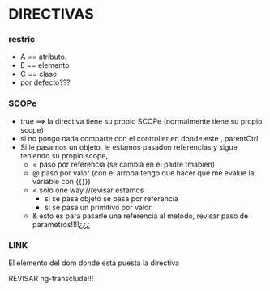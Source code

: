 # DIRECTIVAS
###  restric
 * A == atributo. <div hello-world></div>
 * E == elemento <hello-world></hello-world>
 * C == clase
 * por defecto???

### SCOPe
 * true ==> la directiva tiene su propio SCOPe (normalmente tiene su propio scope)
 * si no pongo nada comparte con el controller en donde este , parentCtrl.
 * Si le pasamos un objeto, le estamos pasadon referencias y sigue teniendo su propio scope,
    * = paso por referencia (se cambia en el padre tmabien)
    * @ paso por valor (con el arroba tengo que hacer que me evalue la variable con {{}})
    * < solo one way //revisar estamos  
      * si se pasa objeto se pasa por referencia
      * si se pasa un primitivo por valor
    * & esto es para pasarle una referencia al metodo, revisar paso de parametros!!!!¿¿¿

### LINK
El elemento del dom donde esta puesta la directiva


REVISAR ng-transclude!!!
